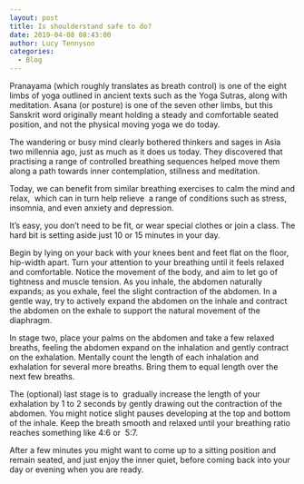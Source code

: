 ```yaml
---
layout: post
title: Is shoulderstand safe to do?
date: 2019-04-08 08:43:00
author: Lucy Tennyson
categories:
  - Blog
---
```


Pranayama (which roughly translates as breath control) is one of the eight limbs of yoga outlined in ancient texts such as the Yoga Sutras, along with meditation. Asana (or posture) is one of the seven other limbs, but this Sanskrit word originally meant holding a steady and comfortable seated position, and not the physical moving yoga we do today.

The wandering or busy mind clearly bothered thinkers and sages in Asia two millennia ago, just as much as it does us today. They discovered that practising a range of controlled breathing sequences helped move them along a path towards inner contemplation, stillness and meditation.

Today, we can benefit from similar breathing exercises to calm the mind and relax, &nbsp;which can in turn help relieve &nbsp;a range of conditions such as stress, insomnia, and even anxiety and depression.

It’s easy, you don’t need to be fit, or wear special clothes or join a class. The hard bit is setting aside just 10 or 15 minutes in your day.

Begin by lying on your back with your knees bent and feet flat on the floor, hip-width apart. Turn your attention to your breathing until it feels relaxed and comfortable. Notice the movement of the body, and aim to let go of tightness and muscle tension. As you inhale, the abdomen naturally expands; as you exhale, feel the slight contraction of the abdomen. In a gentle way, try to actively expand the abdomen on the inhale and contract the abdomen on the exhale to support the natural movement of the diaphragm.

In stage two, place your palms on the abdomen and take a few relaxed breaths, feeling the abdomen expand on the inhalation and gently contract on the exhalation. Mentally count the length of each inhalation and exhalation for several more breaths. Bring them to equal length over the next few breaths.&nbsp;

The (optional) last stage is to &nbsp;gradually increase the length of your exhalation by 1 to 2 seconds by gently drawing out the contraction of the abdomen. You might notice slight pauses developing at the top and bottom of the inhale. Keep the breath smooth and relaxed until your breathing ratio reaches something like 4:6 or &nbsp;5:7.

After a few minutes you might want to come up to a sitting position and remain seated, and just enjoy the inner quiet, before coming back into your day or evening when you are ready.&nbsp;